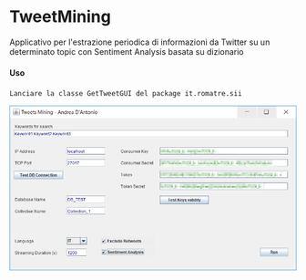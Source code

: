# TweetMining
Applicativo per l'estrazione periodica di informazioni da Twitter su un determinato topic con Sentiment Analysis basata su dizionario

#### Uso

`Lanciare la classe GetTweetGUI del package it.romatre.sii`




![GUI](Immagini/GUI.png)


